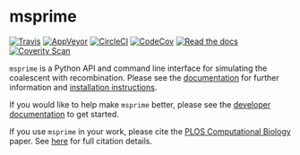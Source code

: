 # msprime

[![Travis](https://img.shields.io/travis/jeromekelleher/msprime/master.svg)](https://travis-ci.org/jeromekelleher/msprime) [![AppVeyor](https://ci.appveyor.com/api/projects/status/7u35hb93h0hmo000/branch/master?svg=true
)](https://ci.appveyor.com/project/jeromekelleher/msprime/branch/master) [![CircleCI](https://circleci.com/gh/jeromekelleher/msprime.svg?style=shield)](https://circleci.com/gh/jeromekelleher/msprime) [![CodeCov](https://img.shields.io/codecov/c/github/jeromekelleher/msprime.svg)](https://codecov.io/gh/jeromekelleher/msprime) [![Read the docs](https://readthedocs.org/projects/msprime/badge/?version=latest)](http://msprime.readthedocs.io/en/latest/?badge=latest) [![Coverity Scan](https://scan.coverity.com/projects/jeromekelleher-msprime/badge.svg)](https://scan.coverity.com/projects/jeromekelleher-msprime)

``msprime`` is a Python API and command line interface for simulating the 
coalescent with recombination. Please see the 
[documentation](https://msprime.readthedocs.org/en/latest/>)
for further information and 
[installation instructions](https://msprime.readthedocs.org/en/latest/installation.html).

If you would like to help make ``msprime`` better, please see the 
[developer documentation](https://msprime.readthedocs.org/en/latest/development.html)
to get started.

If you use ``msprime`` in your work, please cite the [PLOS Computational
Biology](http://dx.doi.org/10.1371/journal.pcbi.1004842) paper.
See [here](https://msprime.readthedocs.org/en/latest/CITATION.html>) for
full citation details.
